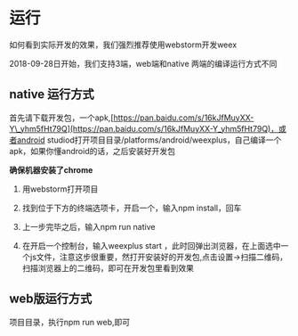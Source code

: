 # 运行

如何看到实际开发的效果，我们强烈推荐使用webstorm开发weex

2018-09-28日开始，我们支持3端，web端和native 两端的编译运行方式不同

## native 运行方式

首先请下载开发包，一个apk,[https://pan.baidu.com/s/16kJfMuyXX-Y\_yhm5fHt79Q](https://pan.baidu.com/s/16kJfMuyXX-Y_yhm5fHt79Q)，或者android studiod打开项目目录/platforms/android/weexplus，自己编译一个apk，如果你懂android的话，之后安装好开发包

**确保机器安装了chrome**

1. 用webstorm打开项目

2. 找到位于下方的终端选项卡，开启一个，输入npm install，回车

3. 上一步完毕之后，输入npm run native

4. 在开启一个控制台，输入weexplus start ，此时回弹出浏览器，在上面选中一个js文件，注意这步很重要，然打开安装好的开发包,点击设置-&gt;扫描二维码，扫描浏览器上的二维码，即可在开发包里看到效果

## web版运行方式

项目目录，执行npm run web,即可

